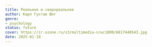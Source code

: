 ```yaml
---
title: Реальное и сверхреальное
author: Карл Густав Юнг
genre:
- psychology
status: future
cover: https://ir.ozone.ru/s3/multimedia-n/wc1000/6817448543.jpg
date: 2025-01-18
---
```


